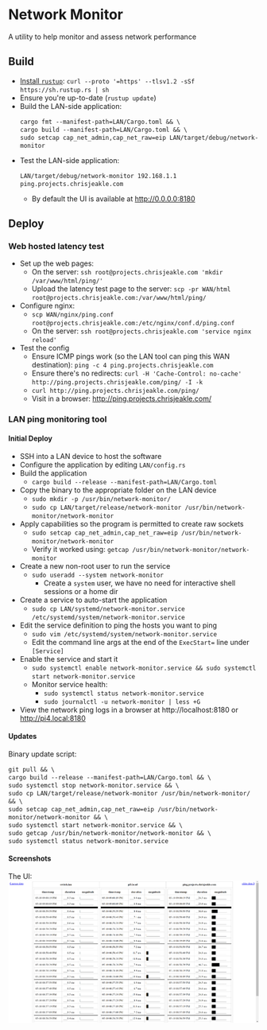 # Network Monitor
A utility to help monitor and assess network performance

## Build
* [Install `rustup`](https://www.rust-lang.org/tools/install): `curl --proto '=https' --tlsv1.2 -sSf https://sh.rustup.rs | sh`
* Ensure you're up-to-date (`rustup update`)
* Build the LAN-side application:
  ```
  cargo fmt --manifest-path=LAN/Cargo.toml && \
  cargo build --manifest-path=LAN/Cargo.toml && \
  sudo setcap cap_net_admin,cap_net_raw=eip LAN/target/debug/network-monitor
  ```
* Test the LAN-side application:
  ```
  LAN/target/debug/network-monitor 192.168.1.1 ping.projects.chrisjeakle.com
  ```
  * By default the UI is available at http://0.0.0.0:8180

## Deploy

### Web hosted latency test
* Set up the web pages:
  * On the server: `ssh root@projects.chrisjeakle.com 'mkdir /var/www/html/ping/'`
  * Upload the latency test page to the server: `scp -pr WAN/html root@projects.chrisjeakle.com:/var/www/html/ping/`
* Configure nginx:
  * `scp WAN/nginx/ping.conf root@projects.chrisjeakle.com:/etc/nginx/conf.d/ping.conf`
  * On the server: `ssh root@projects.chrisjeakle.com 'service nginx reload'`
* Test the config
  * Ensure ICMP pings work (so the LAN tool can ping this WAN destination): `ping -c 4 ping.projects.chrisjeakle.com`
  * Ensure there's no redirects: `curl -H 'Cache-Control: no-cache' http://ping.projects.chrisjeakle.com/ping/ -I -k`
  * `curl http://ping.projects.chrisjeakle.com/ping/`
  * Visit in a browser: http://ping.projects.chrisjeakle.com/

### LAN ping monitoring tool

#### Initial Deploy
* SSH into a LAN device to host the software
* Configure the application by editing `LAN/config.rs`
* Build the application
  * `cargo build --release --manifest-path=LAN/Cargo.toml`
* Copy the binary to the appropriate folder on the LAN device
  * `sudo mkdir -p /usr/bin/network-monitor/`
  * `sudo cp LAN/target/release/network-monitor /usr/bin/network-monitor/network-monitor`
* Apply capabilities so the program is permitted to create raw sockets
  * `sudo setcap cap_net_admin,cap_net_raw=eip /usr/bin/network-monitor/network-monitor`
  * Verify it worked using: `getcap /usr/bin/network-monitor/network-monitor`
* Create a new non-root user to run the service
  * `sudo useradd --system network-monitor`
    * Create a `system`  user, we have no need for interactive shell sessions or a home dir
* Create a service to auto-start the application
  * `sudo cp LAN/systemd/network-monitor.service /etc/systemd/system/network-monitor.service`
* Edit the service definition to ping the hosts you want to ping
  * `sudo vim /etc/systemd/system/network-monitor.service`
  * Edit the command line args at the end of the `ExecStart=` line under `[Service]`
* Enable the service and start it
  * `sudo systemctl enable network-monitor.service && sudo systemctl start network-monitor.service`
  * Monitor service health:
    * `sudo systemctl status network-monitor.service`
    * `sudo journalctl -u network-monitor | less +G`
* View the network ping logs in a browser at http://localhost:8180 or http://pi4.local:8180

#### Updates
Binary update script:
```
git pull && \
cargo build --release --manifest-path=LAN/Cargo.toml && \
sudo systemctl stop network-monitor.service && \
sudo cp LAN/target/release/network-monitor /usr/bin/network-monitor/ && \
sudo setcap cap_net_admin,cap_net_raw=eip /usr/bin/network-monitor/network-monitor && \
sudo systemctl start network-monitor.service && \
sudo getcap /usr/bin/network-monitor/network-monitor && \
sudo systemctl status network-monitor.service
```

#### Screenshots
The UI:
![The LAN-side web UI](./LAN-ui-screenshot.png)
